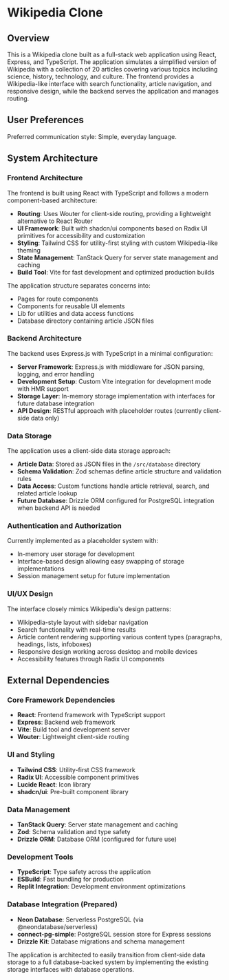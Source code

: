 # Wikipedia Clone

## Overview

This is a Wikipedia clone built as a full-stack web application using React, Express, and TypeScript. The application simulates a simplified version of Wikipedia with a collection of 20 articles covering various topics including science, history, technology, and culture. The frontend provides a Wikipedia-like interface with search functionality, article navigation, and responsive design, while the backend serves the application and manages routing.

## User Preferences

Preferred communication style: Simple, everyday language.

## System Architecture

### Frontend Architecture

The frontend is built using React with TypeScript and follows a modern component-based architecture:

- **Routing**: Uses Wouter for client-side routing, providing a lightweight alternative to React Router
- **UI Framework**: Built with shadcn/ui components based on Radix UI primitives for accessibility and customization
- **Styling**: Tailwind CSS for utility-first styling with custom Wikipedia-like theming
- **State Management**: TanStack Query for server state management and caching
- **Build Tool**: Vite for fast development and optimized production builds

The application structure separates concerns into:
- Pages for route components
- Components for reusable UI elements
- Lib for utilities and data access functions
- Database directory containing article JSON files

### Backend Architecture

The backend uses Express.js with TypeScript in a minimal configuration:

- **Server Framework**: Express.js with middleware for JSON parsing, logging, and error handling
- **Development Setup**: Custom Vite integration for development mode with HMR support
- **Storage Layer**: In-memory storage implementation with interfaces for future database integration
- **API Design**: RESTful approach with placeholder routes (currently client-side data only)

### Data Storage

The application uses a client-side data storage approach:
- **Article Data**: Stored as JSON files in the `/src/database` directory
- **Schema Validation**: Zod schemas define article structure and validation rules
- **Data Access**: Custom functions handle article retrieval, search, and related article lookup
- **Future Database**: Drizzle ORM configured for PostgreSQL integration when backend API is needed

### Authentication and Authorization

Currently implemented as a placeholder system with:
- In-memory user storage for development
- Interface-based design allowing easy swapping of storage implementations
- Session management setup for future implementation

### UI/UX Design

The interface closely mimics Wikipedia's design patterns:
- Wikipedia-style layout with sidebar navigation
- Search functionality with real-time results
- Article content rendering supporting various content types (paragraphs, headings, lists, infoboxes)
- Responsive design working across desktop and mobile devices
- Accessibility features through Radix UI components

## External Dependencies

### Core Framework Dependencies
- **React**: Frontend framework with TypeScript support
- **Express**: Backend web framework
- **Vite**: Build tool and development server
- **Wouter**: Lightweight client-side routing

### UI and Styling
- **Tailwind CSS**: Utility-first CSS framework
- **Radix UI**: Accessible component primitives
- **Lucide React**: Icon library
- **shadcn/ui**: Pre-built component library

### Data Management
- **TanStack Query**: Server state management and caching
- **Zod**: Schema validation and type safety
- **Drizzle ORM**: Database ORM (configured for future use)

### Development Tools
- **TypeScript**: Type safety across the application
- **ESBuild**: Fast bundling for production
- **Replit Integration**: Development environment optimizations

### Database Integration (Prepared)
- **Neon Database**: Serverless PostgreSQL (via @neondatabase/serverless)
- **connect-pg-simple**: PostgreSQL session store for Express sessions
- **Drizzle Kit**: Database migrations and schema management

The application is architected to easily transition from client-side data storage to a full database-backed system by implementing the existing storage interfaces with database operations.